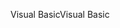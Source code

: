 <span data-ttu-id="981ae-101">Visual Basic</span><span class="sxs-lookup"><span data-stu-id="981ae-101">Visual Basic</span></span>